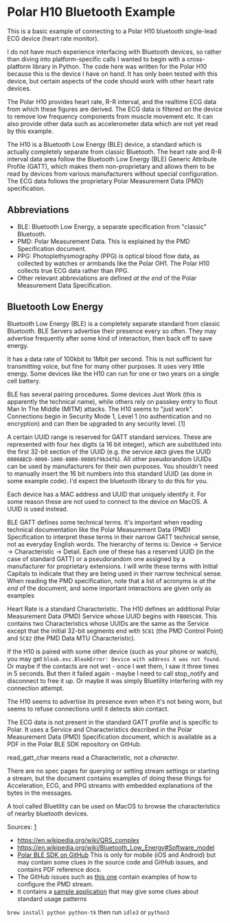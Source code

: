 # Polar H10 Bluetooth Example

This is a basic example of connecting to a Polar H10 bluetooth single-lead ECG device (heart rate monitor). 

I do not have much experience interfacing with Bluetooth devices, so rather than diving into platform-specific calls I wanted to begin with a cross-platform library in Python. The code here was written for the Polar H10 because this is the device I have on hand. It has only been tested with this device, but certain aspects of the code should work with other heart rate devices.

The Polar H10 provides heart rate, R-R interval, and the realtime ECG data from which these figures are derived. The ECG data is filtered on the device to remove low frequency components from muscle movement etc. It can also provide other data such as accelerometer data which are not yet read by this example.

The H10 is a Bluetooth Low Energy (BLE) device, a standard which is actually completely separate from classic Bluetooth. The heart rate and R-R interval data area follow the Bluetooth Low Energy (BLE) Generic Attribute Profile (GATT), which makes them non-proprietary and allows them to be read by devices from various manufacturers without special configuration. The ECG data follows the proprietary Polar Measurement Data (PMD) specification.

## Abbreviations
- BLE: Bluetooth Low Energy, a separate specification from "classic" Bluetooth.
- PMD: Polar Measurement Data. This is explained by the PMD Specification document.
- PPG: Photoplethysmography (PPG) is optical blood flow data, as collected by watches or armbands like the Polar OH1. The Polar H10 collects true ECG data rather than PPG.
- Other relevant abbreviations are defined _at the end_ of the Polar Measurement Data Specification.

## Bluetooth Low Energy
Bluetooth Low Energy (BLE) is a completely separate standard from classic Bluetooth. BLE Servers advertise their presence every so often. They may advertise frequently after some kind of interaction, then back off to save energy.

It has a data rate of 100kbit to 1Mbit per second. This is not sufficient for transmitting voice, but fine for many other purposes. It uses very little energy. Some devices like the H10 can run for one or two years on a single cell battery.

BLE has several pairing procedures. Some devices Just Work (this is apparently the technical name), while others rely on passkey entry to flout Man In The Middle (MITM) attacks. The H10 seems to "just work". Connections begin in Security Mode 1, Level 1 (no authentication and no encryption) and can then be upgraded to any security level. [1]

A certain UUID range is reserved for GATT standard services. These are represented with four hex digits (a 16 bit integer), which are substituted into the first 32-bit section of the UUID (e.g. the service `ABCD` gives the UUID `0000ABCD-0000-1000-8000-00805f9b34fb`). All other pseudorandom UUIDs can be used by manufacturers for their own purposes. You shouldn't need to manually insert the 16 bit numbers into this standard UUID (as done in some example code). I'd expect the bluetooth library to do this for you.

Each device has a MAC address and UUID that uniquely identify it. For some reason these are not used to connect to the device on MacOS. A UUID is used instead.

BLE GATT defines some technical terms. It's important when reading technical documentation like the Polar Measurement Data (PMD) Specification to interpret these terms in their narrow GATT technical sense, not as everyday English words. The hierarchy of terms is: Device -> Service -> Characteristic -> Detail. Each one of these has a reserved UUID (in the case of standard GATT) or a pseudorandom one assigned by a manufacturer for proprietary extensions. I will write these terms with Initial Capitals to indicate that they are being used in their narrow technical sense. When reading the PMD specification, note that a list of acronyms is *at the end* of the document, and some important interactions are given only as examples

Heart Rate is a standard Characteristic. The H10 defines an additional Polar Measurement Data (PMD) Service whose UUID begins with `FB005C80`. This contains two Characteristics whose UUIDs are the same as the Service except that the initial 32-bit segments end with `5C81` (the PMD Control Point) and `5C82` (the PMD Data MTU Characteristic).

If the H10 is paired with some other device (such as your phone or watch), you may get `bleak.exc.BleakError: Device with address X was not found`. Or maybe if the contacts are not wet - once I wet them, I saw it three times in 5 seconds. But then it failed again - maybe I need to call stop_notify and disconnect to free it up. Or maybe it was simply Bluetility interfering with my connection attempt.

The H10 seems to advertise its presence even when it's not being worn, but seems to refuse connections until it detects skin contact.

The ECG data is not present in the standard GATT profile and is specific to Polar. It uses a Service and Characteristics described in the Polar Measurement Data (PMD) Specification document, which is available as a PDF in the Polar BLE SDK repository on GitHub.

read_gatt_char means read a Characteristic, not a *character*.

There are no spec pages for querying or setting stream settings or starting a stream, but the document contains examples of doing these things for Acceleration, ECG, and PPG streams with embedded explanations of the bytes in the messages.

A tool called Bluetility can be used on MacOS to browse the characteristics of nearby bluetooth devices.

Sources:
[1](https://medium.com/rtone-iot-security/deep-dive-into-bluetooth-le-security-d2301d640bfc) 
- https://en.wikipedia.org/wiki/QRS_complex
- https://en.wikipedia.org/wiki/Bluetooth_Low_Energy#Software_model 
- [Polar BLE SDK on GitHub](https://github.com/polarofficial/polar-ble-sdk) This is only for mobile (iOS and Android) but may contain some clues in the source code and GitHub issues, and contains PDF reference docs.
- The GitHub issues such as [this one](https://github.com/polarofficial/polar-ble-sdk/issues/213) contain examples of how to configure the PMD stream.
- It contains a [sample application](https://github.com/polarofficial/polar-ble-sdk/blob/master/examples/example-android/androidBleSdkTestApp/app/src/main/java/com/polar/androidblesdk/MainActivity.kt) that may give some clues about standard usage patterns


`brew install python python-tk`
then run `idle3` or `python3`